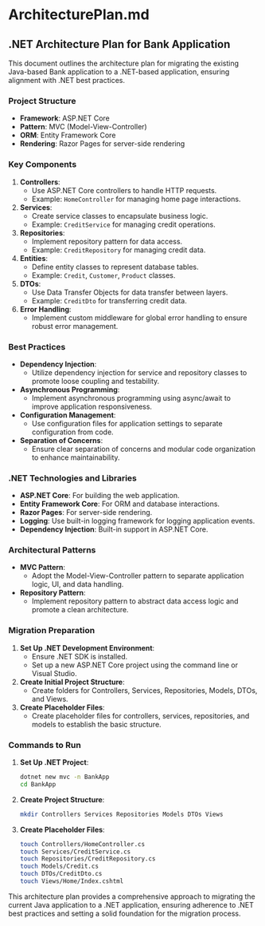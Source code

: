 # ArchitecturePlan.md 
## .NET Architecture Plan for Bank Application 
This document outlines the architecture plan for migrating the existing Java-based Bank application to a .NET-based application, ensuring alignment with .NET best practices. 
### Project Structure 
- **Framework**: ASP.NET Core 
- **Pattern**: MVC (Model-View-Controller) 
- **ORM**: Entity Framework Core 
- **Rendering**: Razor Pages for server-side rendering 
### Key Components 
1. **Controllers**: 
   - Use ASP.NET Core controllers to handle HTTP requests. 
   - Example: `HomeController` for managing home page interactions. 
2. **Services**: 
   - Create service classes to encapsulate business logic. 
   - Example: `CreditService` for managing credit operations. 
3. **Repositories**: 
   - Implement repository pattern for data access. 
   - Example: `CreditRepository` for managing credit data. 
4. **Entities**: 
   - Define entity classes to represent database tables. 
   - Example: `Credit`, `Customer`, `Product` classes. 
5. **DTOs**: 
   - Use Data Transfer Objects for data transfer between layers. 
   - Example: `CreditDto` for transferring credit data. 
6. **Error Handling**: 
   - Implement custom middleware for global error handling to ensure robust error management. 
### Best Practices 
- **Dependency Injection**: 
  - Utilize dependency injection for service and repository classes to promote loose coupling and testability. 
- **Asynchronous Programming**: 
  - Implement asynchronous programming using async/await to improve application responsiveness. 
- **Configuration Management**: 
  - Use configuration files for application settings to separate configuration from code. 
- **Separation of Concerns**: 
  - Ensure clear separation of concerns and modular code organization to enhance maintainability. 
### .NET Technologies and Libraries 
- **ASP.NET Core**: For building the web application. 
- **Entity Framework Core**: For ORM and database interactions. 
- **Razor Pages**: For server-side rendering. 
- **Logging**: Use built-in logging framework for logging application events. 
- **Dependency Injection**: Built-in support in ASP.NET Core. 
### Architectural Patterns 
- **MVC Pattern**: 
  - Adopt the Model-View-Controller pattern to separate application logic, UI, and data handling. 
- **Repository Pattern**: 
  - Implement repository pattern to abstract data access logic and promote a clean architecture. 
### Migration Preparation 
1. **Set Up .NET Development Environment**: 
   - Ensure .NET SDK is installed. 
   - Set up a new ASP.NET Core project using the command line or Visual Studio. 
2. **Create Initial Project Structure**: 
   - Create folders for Controllers, Services, Repositories, Models, DTOs, and Views. 
3. **Create Placeholder Files**: 
   - Create placeholder files for controllers, services, repositories, and models to establish the basic structure. 
### Commands to Run 
1. **Set Up .NET Project**: 
   ```bash 
   dotnet new mvc -n BankApp 
   cd BankApp 
   ``` 
2. **Create Project Structure**: 
   ```bash 
   mkdir Controllers Services Repositories Models DTOs Views 
   ``` 
3. **Create Placeholder Files**: 
   ```bash 
   touch Controllers/HomeController.cs 
   touch Services/CreditService.cs 
   touch Repositories/CreditRepository.cs 
   touch Models/Credit.cs 
   touch DTOs/CreditDto.cs 
   touch Views/Home/Index.cshtml 
   ``` 
This architecture plan provides a comprehensive approach to migrating the current Java application to a .NET application, ensuring adherence to .NET best practices and setting a solid foundation for the migration process. 